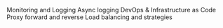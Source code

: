 Monitoring and Logging
Async logging
DevOps & Infrastructure as Code
Proxy forward and reverse
Load balancing and strategies